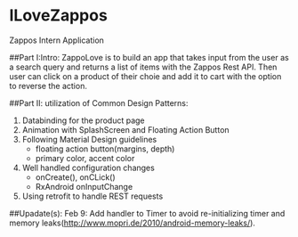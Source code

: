 # ILoveZappos
Zappos Intern Application

##Part I:Intro:
   ZappoLove is to build an app that takes input from the user as a search query and returns a list of items with the Zappos Rest API.
    Then user can click on a product of their choie and add it to cart with the option to reverse the action. 

##Part II: utilization of Common Design Patterns: 
1) Databinding for the product page <br />
2) Animation with SplashScreen and Floating Action Button<br />
3) Following Material Design guidelines<br />
   * floating action button(margins, depth)<br />
   * primary color, accent color<br />
4) Well handled configuration changes<br />
   * onCreate(), onCLick()<br />
   * RxAndroid onInputChange <br />
5) Using retrofit to handle REST requests<br />

##Upadate(s):
  Feb 9: Add handler to Timer to avoid re-initializing timer and memory leaks(http://www.mopri.de/2010/android-memory-leaks/).
